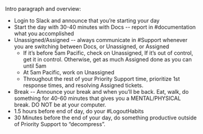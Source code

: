 Intro paragraph and overview:

* Login to Slack and announce that you’re starting your day
* Start the day with 30-40 minutes with Docs -- report in #documentation what you accomplished
* Unassigned/Assigned -- always communicate in #Support whenever you are switching between Docs, or Unassigned, or Assigned
    * If it’s before 5am Pacific, check on Unassigned, If it’s out of control, get it in control. Otherwise, get as much Assigned done as you can until 5am
    * At 5am Pacific, work on Unassigned
    * Throughout the rest of your Priority Support time, prioritize 1st response times, and resolving Assigned tickets.
* Break -- Announce your break and when you’ll be back. Eat, walk, do something for 40-60 minutes that gives you a MENTAL/PHYSICAL break. DO NOT be at your computer.
* 1.5 hours before end of day, do your #LogoutHabits
* 30 Minutes before the end of your day, do something productive outside of Priority Support to “decompress”.
